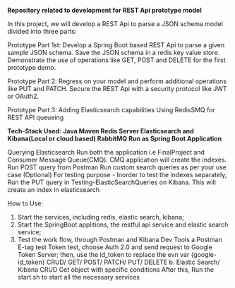 **Repository related to development for REST Api prototype model**

In this project, we will develop a REST Api to parse a JSON schema model divided into three parts:

Prototype Part 1st:
Develop a Spring Boot based REST Api to parse a given sample JSON schema.
Save the JSON schema in a redis key value store.
Demonstrate the use of operations like GET, POST and DELETE for the first prototype demo.


Prototype Part 2:
Regress on your model and perform additional operations like PUT and PATCH.
Secure the REST Api with a security protocol like JWT or OAuth2.


Prototype Part 3:
Adding Elasticsearch capabilities
Using RedisSMQ for REST API queueing



**Tech-Stack Used:**
**Java
Maven
Redis Server
Elasticsearch and Kibana(Local or cloud based)
RabbitMQ
Run as Spring Boot Application**

Querying Elasticsearch
Run both the application i.e FinalProject and Consumer Message Queue(CMQ). CMQ application will create the indexes.
Run POST query from Postman
Run custom search queries as per your use case
(Optional) For testing purpose - Inorder to test the indexes separately, Run the PUT query in Testing-ElasticSearchQueries on Kibana. This will create an index in elasticsearch



How to Use:
1. Start the services, including redis, elastic search, kibana;
2. Start the SpringBoot applitions, the restful api service and elastic search service;
3. Test the work flow, through Postman and Kibana Dev Tools
a.Postman
E-tag test
Token test, choose Auth 2.0 and send request to Google Token Server; then, use the id_token to replace the evn var {google-id_token}
CRUD/ GET/ POST/ PATCH/ PUT/ DELETE
b. Elastic Search/ Kibana
CRUD
Get object with specific conditions
After this, Run the start.sh to start all the necessary services
